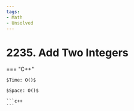 ```yaml
---
tags:
- Math
- Unsolved
---
```



# 2235. Add Two Integers

=== "C++"

    $Time: O()$

    $Space: O()$

    ```c++
    ```